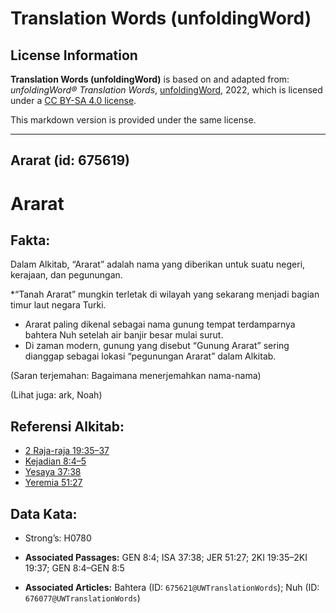 # Translation Words (unfoldingWord)

## License Information

**Translation Words (unfoldingWord)** is based on and adapted from: _unfoldingWord® Translation Words_, [unfoldingWord](https://unfoldingword.org/utw), 2022, which is licensed under a [CC BY-SA 4.0 license](https://creativecommons.org/licenses/by-sa/4.0/legalcode.en).

This markdown version is provided under the same license.



--------------------------------

## Ararat (id: 675619)

Ararat
======

Fakta:
------

Dalam Alkitab, “Ararat” adalah nama yang diberikan untuk suatu negeri, kerajaan, dan pegunungan.

\*“Tanah Ararat” mungkin terletak di wilayah yang sekarang menjadi bagian timur laut negara Turki.

* Ararat paling dikenal sebagai nama gunung tempat terdamparnya bahtera Nuh setelah air banjir besar mulai surut.
* Di zaman modern, gunung yang disebut “Gunung Ararat” sering dianggap sebagai lokasi “pegunungan Ararat” dalam Alkitab.

(Saran terjemahan: Bagaimana menerjemahkan nama\-nama)

(Lihat juga: ark, Noah)

Referensi Alkitab:
------------------

* [2 Raja\-raja 19:35–37](https://ref.ly/2Kgs0:0)
* [Kejadian 8:4–5](https://ref.ly/Gen8:4-Gen8:5)
* [Yesaya 37:38](https://ref.ly/Isa37:38)
* [Yeremia 51:27](https://ref.ly/Jer51:27)

Data Kata:
----------

* Strong’s: H0780

* **Associated Passages:** GEN 8:4; ISA 37:38; JER 51:27; 2KI 19:35–2KI 19:37; GEN 8:4–GEN 8:5
* **Associated Articles:** Bahtera (ID: `675621@UWTranslationWords`); Nuh (ID: `676077@UWTranslationWords`)

